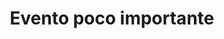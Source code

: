 ---
title: "Evento poco importante"
description: "Este es un artículo de prueba del sitio de Decred en Español."
imagen: "img/podcast2.png"
fecha: "2020-10-26"
fecha-evento: "2020-10-26"
---